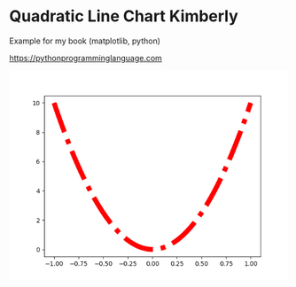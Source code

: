 # Quadratic Line Chart Kimberly 

Example for my book (matplotlib, python)

https://pythonprogramminglanguage.com

<img src='chart.png'>

